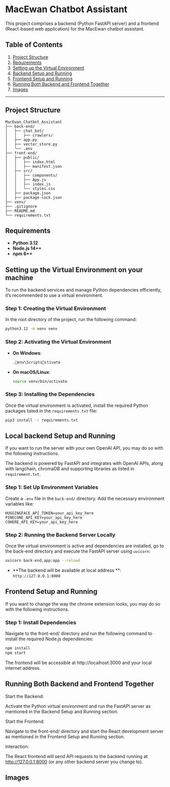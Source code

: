 
# MacEwan Chatbot Assistant

This project comprises a backend (Python FastAPI server) and a frontend (React-based web application) for the MacEwan chatbot assistant.

## Table of Contents

1. [Project Structure](#project-structure)
2. [Requirements](#requirements)
3. [Setting up the Virtual Environment](#setting-up-the-virtual-environment-on-your-machine)
4. [Backend Setup and Running](#local-backend-setup-and-running)
5. [Frontend Setup and Running](#frontend-setup-and-running)
6. [Running Both Backend and Frontend Together](#running-both-backend-and-frontend-together)
7. [Images](#images)

---

## Project Structure

```
MacEwan_Chatbot_Assistant
├── back-end/
│   ├── chat_bot/
│   │   ├── crawlers/
│   ├── app.py
│   ├── vector_store.py
│   └── .env
├── front-end/
│   ├── public/
│   │   ├── index.html
│   │   ├── manifest.json
│   ├── src/
│   │   ├── components/
│   │   ├── App.js
│   │   ├── index.js
│   │   └── styles.css
│   ├── package.json
│   ├── package-lock.json
├── venv/
├── .gitignore
├── README.md
└── requirements.txt
```

## Requirements

- **Python 3.12**
- **Node.js 14++**
- **npm 6++**
  
## Setting up the Virtual Environment on your machine

To run the backend services and manage Python dependencies efficiently, it’s recommended to use a virtual environment.

### Step 1: Creating the Virtual Environment

In the root directory of the project, run the following command:

```bash
python3.12 -m venv venv
```

### Step 2: Activating the Virtual Environment

- **On Windows**:
  ```bash
  .env\Scriptsctivate
  ```

- **On macOS/Linux**:
  ```bash
  source venv/bin/activate
  ```

### Step 3: Installing the Dependencies

Once the virtual environment is activated, install the required Python packages listed in the `requirements.txt` file:

```bash
pip3 install -r requirements.txt
```

## Local backend Setup and Running

If you want to run the server with your own OpenAI API, you may do so with the following instructions.

The backend is powered by FastAPI and integrates with OpenAI APIs, along with langchain, chromaDB and supporting libraries as listed in `requirement.txt`. 

### Step 1: Set Up Environment Variables

Create a `.env` file in the `back-end/` directory. Add the necessary environment variables like:

```
HUGGINGFACE_API_TOKEN=your_api_key_here
PINECONE_API_KEY=your_api_key_here
COHERE_API_KEY=your_api_key_here
```

### Step 2: Running the Backend Server Locally

Once the virtual environment is active and dependencies are installed, go to the back-end directory and execute the FastAPI server using `uvicorn`:

```bash
uvicorn back-end.app:app --reload
```

- **The backend will be available at local address **: `http://127.0.0.1:8000`

## Frontend Setup and Running

If you want to change the way the chrome extension looks, you may do so with the following instructions.

### Step 1: Install Dependencies
Navigate to the front-end/ directory and run the following command to install the required Node.js dependencies:

```bash
npm install
npm start
```

The frontend will be accessible at http://localhost:3000 and your local internet address.

## Running Both Backend and Frontend Together

Start the Backend:
    
  Activate the Python virtual environment and run the FastAPI server as mentioned in the Backend Setup and Running section.

Start the Frontend:

  Navigate to the front-end/ directory and start the React development server as mentioned in the Frontend Setup and Running section.

Interaction:

  The React frontend will send API requests to the backend running at http://127.0.0.1:8000 (or any other backend server you change to).

## Images
